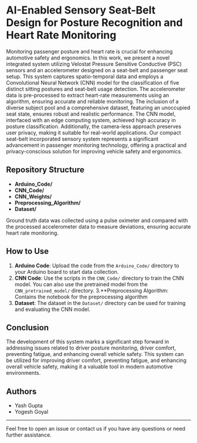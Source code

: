# AI-Enabled Sensory Seat-Belt Design for Posture Recognition and Heart Rate Monitoring

Monitoring passenger posture and heart rate is crucial for enhancing automotive safety and ergonomics. In this work, we present a novel integrated system utilizing Velostat Pressure Sensitive Conductive (PSC) sensors and an accelerometer designed on a seat-belt and passenger seat setup. This system captures spatio-temporal data and employs a Convolutional Neural Network (CNN) model for the classification of five distinct sitting postures and seat-belt usage detection. The accelerometer data is pre-processed to extract heart-rate measurements using an algorithm, ensuring accurate and reliable monitoring. The inclusion of a diverse subject pool and a comprehensive dataset, featuring an unoccupied seat state, ensures robust and realistic performance. The CNN model, interfaced with an edge computing system, achieved high accuracy in posture classification. Additionally, the camera-less approach preserves user privacy, making it suitable for real-world applications. Our compact seat-belt incorporated sensory system represents a significant advancement in passenger monitoring technology, offering a practical and privacy-conscious solution for improving vehicle safety and ergonomics.

## Repository Structure

- **Arduino_Code/**
- **CNN_Code/**
- **CNN_Weights/**
- **Preprocessing_Algorithm/**
- **Dataset/**

Ground truth data was collected using a pulse oximeter and compared with the processed accelerometer data to measure deviations, ensuring accurate heart rate monitoring.

## How to Use

1. **Arduino Code**: Upload the code from the `Arduino_Code/` directory to your Arduino board to start data collection.
2. **CNN Code**: Use the scripts in the `CNN_Code/` directory to train the CNN model. You can also use the pretrained model from the `CNN_pretrained_model/` directory.
3.**Preprocessing Algorithm: Contains the notebook for the preprocessing algorithm
4. **Dataset**: The dataset in the `Dataset/` directory can be used for training and evaluating the CNN model.

## Conclusion

The development of this system marks a significant step forward in addressing issues related to driver posture monitoring, driver comfort, preventing fatigue, and enhancing overall vehicle safety. This system can be utilized for improving driver comfort, preventing fatigue, and enhancing overall vehicle safety, making it a valuable tool in modern automotive environments.

## Authors

- Yash Gupta
- Yogesh Goyal

---



Feel free to open an issue or contact us if you have any questions or need further assistance.